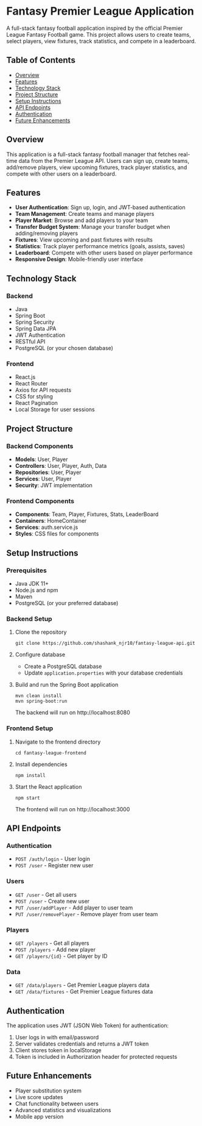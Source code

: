 # Fantasy Premier League Application

A full-stack fantasy football application inspired by the official Premier League Fantasy Football game. This project allows users to create teams, select players, view fixtures, track statistics, and compete in a leaderboard.

## Table of Contents
- [Overview](#overview)
- [Features](#features)
- [Technology Stack](#technology-stack)
- [Project Structure](#project-structure)
- [Setup Instructions](#setup-instructions)
- [API Endpoints](#api-endpoints)
- [Authentication](#authentication)
- [Future Enhancements](#future-enhancements)


## Overview

This application is a full-stack fantasy football manager that fetches real-time data from the Premier League API. Users can sign up, create teams, add/remove players, view upcoming fixtures, track player statistics, and compete with other users on a leaderboard.

## Features

- **User Authentication**: Sign up, login, and JWT-based authentication
- **Team Management**: Create teams and manage players
- **Player Market**: Browse and add players to your team
- **Transfer Budget System**: Manage your transfer budget when adding/removing players
- **Fixtures**: View upcoming and past fixtures with results
- **Statistics**: Track player performance metrics (goals, assists, saves)
- **Leaderboard**: Compete with other users based on player performance
- **Responsive Design**: Mobile-friendly user interface

## Technology Stack

### Backend
- Java
- Spring Boot
- Spring Security
- Spring Data JPA
- JWT Authentication
- RESTful API
- PostgreSQL (or your chosen database)

### Frontend
- React.js
- React Router
- Axios for API requests
- CSS for styling
- React Pagination
- Local Storage for user sessions

## Project Structure

### Backend Components
- **Models**: User, Player
- **Controllers**: User, Player, Auth, Data
- **Repositories**: User, Player
- **Services**: User, Player
- **Security**: JWT implementation

### Frontend Components
- **Components**: Team, Player, Fixtures, Stats, LeaderBoard
- **Containers**: HomeContainer
- **Services**: auth.service.js
- **Styles**: CSS files for components

## Setup Instructions

### Prerequisites
- Java JDK 11+
- Node.js and npm
- Maven
- PostgreSQL (or your preferred database)

### Backend Setup
1. Clone the repository
   ```
   git clone https://github.com/shashank_njr10/fantasy-league-api.git
   ```

2. Configure database
   - Create a PostgreSQL database
   - Update `application.properties` with your database credentials

3. Build and run the Spring Boot application
   ```
   mvn clean install
   mvn spring-boot:run
   ```
   The backend will run on http://localhost:8080

### Frontend Setup
1. Navigate to the frontend directory
   ```
   cd fantasy-league-frontend
   ```

2. Install dependencies
   ```
   npm install
   ```

3. Start the React application
   ```
   npm start
   ```
   The frontend will run on http://localhost:3000

## API Endpoints

### Authentication
- `POST /auth/login` - User login
- `POST /user` - Register new user

### Users
- `GET /user` - Get all users
- `POST /user` - Create new user
- `PUT /user/addPlayer` - Add player to user team
- `PUT /user/removePlayer` - Remove player from user team

### Players
- `GET /players` - Get all players
- `POST /players` - Add new player
- `GET /players/{id}` - Get player by ID

### Data
- `GET /data/players` - Get Premier League players data
- `GET /data/fixtures` - Get Premier League fixtures data

## Authentication

The application uses JWT (JSON Web Token) for authentication:
1. User logs in with email/password
2. Server validates credentials and returns a JWT token
3. Client stores token in localStorage
4. Token is included in Authorization header for protected requests

## Future Enhancements

- Player substitution system
- Live score updates
- Chat functionality between users
- Advanced statistics and visualizations
- Mobile app version
